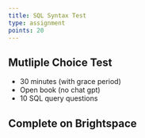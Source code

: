 ```yaml
---
title: SQL Syntax Test
type: assignment
points: 20
---
```


## Mutliple Choice Test

- 30 minutes (with grace period)
- Open book (no chat gpt)
- 10 SQL query questions

## Complete on Brightspace
